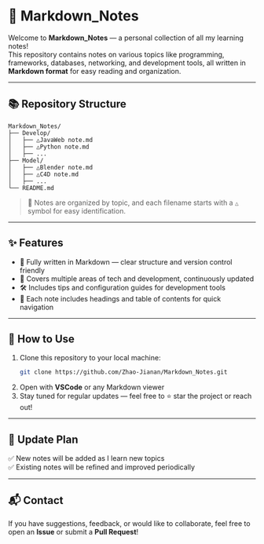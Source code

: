 # 📒 Markdown_Notes

Welcome to **Markdown_Notes** — a personal collection of all my learning notes!  
This repository contains notes on various topics like programming, frameworks, databases, networking, and development tools, all written in **Markdown format** for easy reading and organization.

---

## 📚 Repository Structure

```
Markdown_Notes/
├── Develop/
│   ├── △JavaWeb note.md
│   ├── △Python note.md
│   ├── ...
├── Model/
│   ├── △Blender note.md
│   ├── △C4D note.md
│   ├── ...
└── README.md
```

> 📌 Notes are organized by topic, and each filename starts with a `△` symbol for easy identification.

---

## ✨ Features

- 📖 Fully written in Markdown — clear structure and version control friendly
- 📝 Covers multiple areas of tech and development, continuously updated
- 🛠️ Includes tips and configuration guides for development tools
- 📌 Each note includes headings and table of contents for quick navigation

---

## 📌 How to Use

1. Clone this repository to your local machine:
   ```bash
   git clone https://github.com/Zhao-Jianan/Markdown_Notes.git
   ```
2. Open with **VSCode** or any Markdown viewer  
3. Stay tuned for regular updates — feel free to ⭐ star the project or reach out!

---

## 📅 Update Plan

✅ New notes will be added as I learn new topics  
✅ Existing notes will be refined and improved periodically  

---

## 📬 Contact

If you have suggestions, feedback, or would like to collaborate, feel free to open an **Issue** or submit a **Pull Request**!
